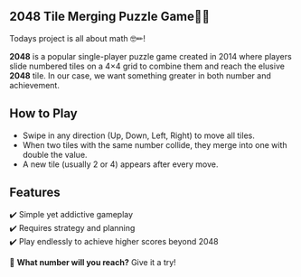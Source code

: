 ## 2048 Tile Merging Puzzle Game🧩✅

Todays project is all about math 🤓✏! 

**2048** is a popular single-player puzzle game created in 2014 where players slide numbered tiles on a 4×4 grid to combine them and reach the elusive **2048** tile. In our case, we want something greater in both number and achievement.

## How to Play  
- Swipe in any direction (Up, Down, Left, Right) to move all tiles.  
- When two tiles with the same number collide, they merge into one with double the value.  
- A new tile (usually 2 or 4) appears after every move.   

## Features  
✔️ Simple yet addictive gameplay  
✔️ Requires strategy and planning  
✔️ Play endlessly to achieve higher scores beyond 2048  

🚀 **What number will you reach?** Give it a try!

